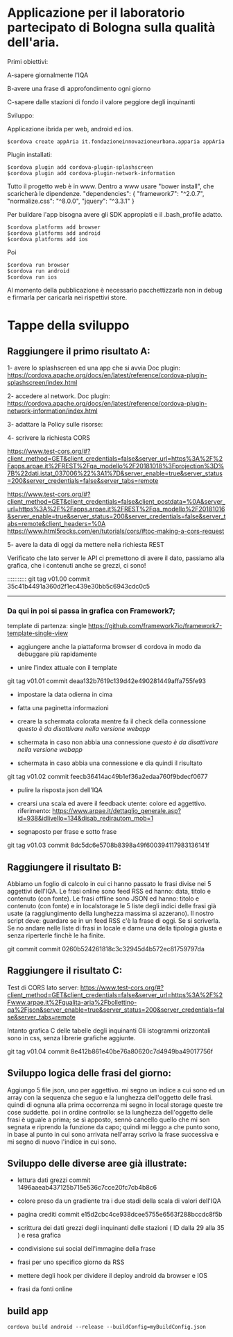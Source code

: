 # Applicazione per il laboratorio partecipato di Bologna sulla qualità dell'aria.

Primi obiettivi:

A-sapere giornalmente l'IQA

B-avere una frase di approfondimento ogni giorno

C-sapere dalle stazioni di fondo il valore peggiore degli inquinanti

Sviluppo:

Applicazione ibrida per web, android ed ios.

    $cordova create appAria it.fondazioneinnovazioneurbana.apparia appAria

Plugin installati:

    $cordova plugin add cordova-plugin-splashscreen
    $cordova plugin add cordova-plugin-network-information

Tutto il progetto web è in www. Dentro a www usare "bower install", che scaricherà le dipendenze.
    "dependencies": {
        "framework7": "^2.0.7",
        "normalize.css": "^8.0.0",
        "jquery": "^3.3.1"
     }

Per buildare l'app bisogna avere gli SDK appropiati e il .bash_profile adatto.

    $cordova platforms add browser
    $cordova platforms add android
    $cordova platforms add ios

Poi

    $cordova run browser
    $cordova run android
    $cordova run ios

Al momento della pubblicazione è necessario pacchettizzarla non in debug e firmarla per caricarla nei rispettivi store.


# Tappe della sviluppo

## Raggiungere il primo risultato A:

1- avere lo splashscreen ed una app che si avvia
Doc plugin: https://cordova.apache.org/docs/en/latest/reference/cordova-plugin-splashscreen/index.html

2- accedere al network.
Doc plugin: https://cordova.apache.org/docs/en/latest/reference/cordova-plugin-network-information/index.html

3- adattare la Policy sulle risorse:
    <meta http-equiv="Content-Security-Policy" content="default-src * 'self' data: gap: https://ssl.gstatic.com 'unsafe-eval'; style-src 'self' 'unsafe-inline'; media-src *; img-src 'self' data: content:;">

4- scrivere la richiesta CORS

https://www.test-cors.org/#?client_method=GET&client_credentials=false&server_url=https%3A%2F%2Fapps.arpae.it%2FREST%2Fqa_modello%2F20181018%3Fprojection%3D%7B%22dati.istat_037006%22%3A1%7D&server_enable=true&server_status=200&server_credentials=false&server_tabs=remote


https://www.test-cors.org/#?client_method=GET&client_credentials=false&client_postdata=%0A&server_url=https%3A%2F%2Fapps.arpae.it%2FREST%2Fqa_modello%2F20181016&server_enable=true&server_status=200&server_credentials=false&server_tabs=remote&client_headers=%0A
https://www.html5rocks.com/en/tutorials/cors/#toc-making-a-cors-request

5- avere la data di oggi da mettere nella richiesta REST

Verificato che lato server le API ci premettono di avere il dato, passiamo alla grafica, che i contenuti anche se grezzi, ci sono!

::::::::::: git tag v01.00
commit 35c41b4491a360d2f1ec439e30bb5c6943cdc0c5
_______________________________________________________

### Da qui in poi si passa in grafica con Framework7;

template di partenza: single
https://github.com/framework7io/framework7-template-single-view

- aggiungere anche la piattaforma browser di cordova in modo da debuggare più rapidamente

- unire l'index attuale con il template

git tag v01.01
commit deaa132b7619c139d42e490281449affa755fe93

- impostare la data odierna in cima

- fatta una paginetta informazioni

- creare la schermata colorata mentre fa il check della connessione *questo è da disattivare nella versione webapp*

- schermata in caso non abbia una connessione *questo è da disattivare nella versione webapp*

- schermata in caso abbia una connessione e dia quindi il risultato 

git tag v01.02
commit feecb36414ac49b1ef36a2edaa760f9bdecf0677

- pulire la risposta json dell'IQA

- crearsi una scala ed avere il feedback utente: colore ed aggettivo.
riferimento: https://www.arpae.it/dettaglio_generale.asp?id=938&idlivello=134&disab_redirautom_mob=1

- segnaposto per frase e sotto frase

git tag v01.03
commit 8dc5dc6e5708b8398a49f600394117983136141f

## Raggiungere il risultato B:

Abbiamo un foglio di calcolo in cui ci hanno passato le frasi divise nei 5 aggettivi dell'IQA.
Le frasi online sono feed RSS ed hanno: data, titolo e contenuto (con fonte). 
Le frasi offline sono JSON ed hanno: titolo e contenuto (con fonte) e in localstorage le 5 liste degli indici delle frasi già usate (a raggiungimento della lunghezza massima si azzerano).
Il nostro script deve: guardare se in un feed RSS c'è la frase di oggi. Se si scriverla.
Se no andare nelle liste di frasi in locale e darne una della tipologia giusta e senza riperterle finchè le ha finite.

git commit
commit 0260b524261818c3c32945d4b572ec81759797da

## Raggiungere il risultato C:

Test di CORS lato server: https://www.test-cors.org/#?client_method=GET&client_credentials=false&server_url=https%3A%2F%2Fwww.arpae.it%2Fqualita-aria%2Fbollettino-qa%2Fjson&server_enable=true&server_status=200&server_credentials=false&server_tabs=remote

Intanto grafica C delle tabelle degli inquinanti
Gli istogrammi orizzontali sono in css, senza librerie grafiche aggiunte.

git tag v01.04
commit 8e412b861e40be76a80620c7d4949ba49017756f


## Sviluppo logica delle frasi del giorno:

Aggiungo 5 file json, uno per aggettivo.
mi segno un indice a cui sono ed un array con la sequenza che seguo e la lunghezza dell'oggetto delle frasi.
quindi di ognuna alla prima occorrenza mi segno in local storage queste tre cose suddette.
poi in ordine controllo: 
se la lunghezza dell'oggetto delle frasi è uguale a prima; 
se sì apposto, sennò cancello quello che mi son segnata e riprendo la funzione da capo;
quindi mi leggo a che punto sono, in base al punto in cui sono arrivata nell'array scrivo la frase successiva e mi segno di nuovo l'indice in cui sono.


## Sviluppo delle diverse aree già illustrate:

* lettura dati grezzi commit 1496aaeab437125b715e536c7cce20fc7cb4b8c6

* colore preso da un gradiente tra i due stadi della scala di valori dell'IQA

* pagina crediti commit e15d2cbc4ce938dcee5755e6563f288bccdc8f5b

* scrittura dei dati grezzi degli inquinanti delle stazioni ( ID dalla 29 alla 35 ) e resa grafica 

* condivisione sui social dell'immagine della frase

* frasi per uno specifico giorno da RSS

* mettere degli hook per dividere il deploy android da browser e IOS 



* frasi da fonti online


## build app

	cordova build android --release --buildConfig=myBuildConfig.json

